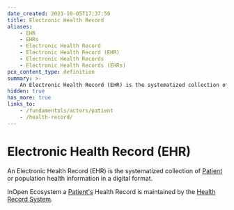 ```yaml
---
date_created: 2023-10-05T17:37:59
title: Electronic Health Record
aliases:
    - EHR
    - EHRs
    - Electronic Health Record
    - Electronic Health Record (EHR)
    - Electronic Health Records
    - Electronic Health Records (EHRs)
pcx_content_type: definition
summary: >-
    An Electronic Health Record (EHR) is the systematized collection of [Patient](/fundamentals/actors/patient) or population health information in a digital format.
hidden: true
has_more: true
links_to:
    - /fundamentals/actors/patient
    - /health-record/
---
```


# Electronic Health Record (EHR)

An Electronic Health Record (EHR) is the systematized collection of [Patient](/fundamentals/actors/patient) or population health information in a digital format.

InOpen Ecosystem a [Patient's](/fundamentals/actors/patient) Health Record is maintained by the [Health Record System](/health-record/).
